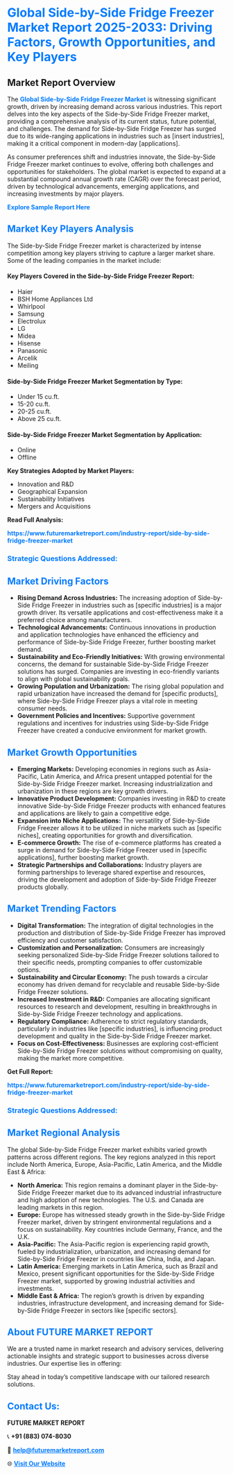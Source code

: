 <h1 style="color: #007BFF;">Global Side-by-Side Fridge Freezer Market Report 2025-2033: Driving Factors, Growth Opportunities, and Key Players</h1>

<section id="overview">
<h2>Market Report Overview</h2>
<p>The <a href="https://www.futuremarketreport.com/industry-report/side-by-side-fridge-freezer-market" style="color: #007BFF; text-decoration: none;"><strong>Global Side-by-Side Fridge Freezer Market</strong></a> is witnessing significant growth, driven by increasing demand across various industries. This report delves into the key aspects of the Side-by-Side Fridge Freezer market, providing a comprehensive analysis of its current status, future potential, and challenges. The demand for Side-by-Side Fridge Freezer has surged due to its wide-ranging applications in industries such as [insert industries], making it a critical component in modern-day [applications].</p>
<p>As consumer preferences shift and industries innovate, the Side-by-Side Fridge Freezer market continues to evolve, offering both challenges and opportunities for stakeholders. The global market is expected to expand at a substantial compound annual growth rate (CAGR) over the forecast period, driven by technological advancements, emerging applications, and increasing investments by major players.</p>
</section>

<section id="overview">
<p><a href="https://www.futuremarketreport.com/request-sample/reportId=42857" style="color: #007BFF; text-decoration: none;"><strong>Explore Sample Report Here</strong></a></p>
</section>

<section id="key-players">
<h2 style="color: #007BFF;">Market Key Players Analysis</h2>
<p>The Side-by-Side Fridge Freezer market is characterized by intense competition among key players striving to capture a larger market share. Some of the leading companies in the market include:</p>
<h4>Key Players Covered in the Side-by-Side Fridge Freezer Report:</h4>
<ul><li>Haier</li><li>BSH Home Appliances Ltd</li><li>Whirlpool</li><li>Samsung</li><li>Electrolux</li><li>LG</li><li>Midea</li><li>Hisense</li><li>Panasonic</li><li>Arcelik</li><li>Meiling</li></ul>
<h4>Side-by-Side Fridge Freezer Market Segmentation by Type:</h4>
<ul><li>Under 15 cu.ft.</li><li>15-20 cu.ft.</li><li>20-25 cu.ft.</li><li>Above 25 cu.ft.</li></ul>

<h4>Side-by-Side Fridge Freezer Market Segmentation by Application:</h4>
<ul><li>Online</li><li>Offline</li></ul>
<p><strong>Key Strategies Adopted by Market Players:</strong></p>
<ul>
<li>Innovation and R&D</li>
<li>Geographical Expansion</li>
<li>Sustainability Initiatives</li>
<li>Mergers and Acquisitions</li>
</ul>
</section>

<section>
<p><strong>Read Full Analysis: </strong></p><a href="https://www.futuremarketreport.com/industry-report/side-by-side-fridge-freezer-market" style="color: #007BFF; text-decoration: none;"><strong>https://www.futuremarketreport.com/industry-report/side-by-side-fridge-freezer-market</strong></a>
<h3 style="color: #007BFF;">Strategic Questions Addressed:</h3>
</section>

<section id="driving-factors">
<h2 style="color: #007BFF;">Market Driving Factors</h2>
<ul>
<li><strong>Rising Demand Across Industries:</strong> The increasing adoption of Side-by-Side Fridge Freezer in industries such as [specific industries] is a major growth driver. Its versatile applications and cost-effectiveness make it a preferred choice among manufacturers.</li>
<li><strong>Technological Advancements:</strong> Continuous innovations in production and application technologies have enhanced the efficiency and performance of Side-by-Side Fridge Freezer, further boosting market demand.</li>
<li><strong>Sustainability and Eco-Friendly Initiatives:</strong> With growing environmental concerns, the demand for sustainable Side-by-Side Fridge Freezer solutions has surged. Companies are investing in eco-friendly variants to align with global sustainability goals.</li>
<li><strong>Growing Population and Urbanization:</strong> The rising global population and rapid urbanization have increased the demand for [specific products], where Side-by-Side Fridge Freezer plays a vital role in meeting consumer needs.</li>
<li><strong>Government Policies and Incentives:</strong> Supportive government regulations and incentives for industries using Side-by-Side Fridge Freezer have created a conducive environment for market growth.</li>
</ul>
</section>

<section id="growth-opportunities">
<h2 style="color: #007BFF;">Market Growth Opportunities</h2>
<ul>
<li><strong>Emerging Markets:</strong> Developing economies in regions such as Asia-Pacific, Latin America, and Africa present untapped potential for the Side-by-Side Fridge Freezer market. Increasing industrialization and urbanization in these regions are key growth drivers.</li>
<li><strong>Innovative Product Development:</strong> Companies investing in R&D to create innovative Side-by-Side Fridge Freezer products with enhanced features and applications are likely to gain a competitive edge.</li>
<li><strong>Expansion into Niche Applications:</strong> The versatility of Side-by-Side Fridge Freezer allows it to be utilized in niche markets such as [specific niches], creating opportunities for growth and diversification.</li>
<li><strong>E-commerce Growth:</strong> The rise of e-commerce platforms has created a surge in demand for Side-by-Side Fridge Freezer used in [specific applications], further boosting market growth.</li>
<li><strong>Strategic Partnerships and Collaborations:</strong> Industry players are forming partnerships to leverage shared expertise and resources, driving the development and adoption of Side-by-Side Fridge Freezer products globally.</li>
</ul>
</section>

<section id="trending-factors">
<h2 style="color: #007BFF;">Market Trending Factors</h2>
<ul>
<li><strong>Digital Transformation:</strong> The integration of digital technologies in the production and distribution of Side-by-Side Fridge Freezer has improved efficiency and customer satisfaction.</li>
<li><strong>Customization and Personalization:</strong> Consumers are increasingly seeking personalized Side-by-Side Fridge Freezer solutions tailored to their specific needs, prompting companies to offer customizable options.</li>
<li><strong>Sustainability and Circular Economy:</strong> The push towards a circular economy has driven demand for recyclable and reusable Side-by-Side Fridge Freezer solutions.</li>
<li><strong>Increased Investment in R&D:</strong> Companies are allocating significant resources to research and development, resulting in breakthroughs in Side-by-Side Fridge Freezer technology and applications.</li>
<li><strong>Regulatory Compliance:</strong> Adherence to strict regulatory standards, particularly in industries like [specific industries], is influencing product development and quality in the Side-by-Side Fridge Freezer market.</li>
<li><strong>Focus on Cost-Effectiveness:</strong> Businesses are exploring cost-efficient Side-by-Side Fridge Freezer solutions without compromising on quality, making the market more competitive.</li>
</ul>
</section>

<section>
<p><strong>Get Full Report: </strong></p><a href="https://www.futuremarketreport.com/industry-report/side-by-side-fridge-freezer-market" style="color: #007BFF; text-decoration: none;"><strong>https://www.futuremarketreport.com/industry-report/side-by-side-fridge-freezer-market</strong></a>
<h3 style="color: #007BFF;">Strategic Questions Addressed:</h3>
</section>


<section id="regional-analysis">
<h2 style="color: #007BFF;">Market Regional Analysis</h2>
<p>The global Side-by-Side Fridge Freezer market exhibits varied growth patterns across different regions. The key regions analyzed in this report include North America, Europe, Asia-Pacific, Latin America, and the Middle East & Africa:</p>
<ul>
<li><strong>North America:</strong> This region remains a dominant player in the Side-by-Side Fridge Freezer market due to its advanced industrial infrastructure and high adoption of new technologies. The U.S. and Canada are leading markets in this region.</li>
<li><strong>Europe:</strong> Europe has witnessed steady growth in the Side-by-Side Fridge Freezer market, driven by stringent environmental regulations and a focus on sustainability. Key countries include Germany, France, and the U.K.</li>
<li><strong>Asia-Pacific:</strong> The Asia-Pacific region is experiencing rapid growth, fueled by industrialization, urbanization, and increasing demand for Side-by-Side Fridge Freezer in countries like China, India, and Japan.</li>
<li><strong>Latin America:</strong> Emerging markets in Latin America, such as Brazil and Mexico, present significant opportunities for the Side-by-Side Fridge Freezer market, supported by growing industrial activities and investments.</li>
<li><strong>Middle East & Africa:</strong> The region’s growth is driven by expanding industries, infrastructure development, and increasing demand for Side-by-Side Fridge Freezer in sectors like [specific sectors].</li>
</ul>
</section>

<footer>
<h2 style="color: #007BFF;">About FUTURE MARKET REPORT</h2>
<p>We are a trusted name in market research and advisory services, delivering actionable insights and strategic support to businesses across diverse industries. Our expertise lies in offering:</p>

<p>Stay ahead in today’s competitive landscape with our tailored research solutions.</p>

<h2 style="color: #007BFF;">Contact Us:</h2>
<p><strong>FUTURE MARKET REPORT</strong></p>
<p>📞 <strong>+91 (883) 074-8030</strong></p>
<p>📧 <strong><a href="mailto:help@futuremarketreport.com" style="color: #007BFF;">help@futuremarketreport.com</a></strong></p>
<p>🌐 <strong><a href="https://www.futuremarketreport.com/" style="color: #007BFF;">Visit Our Website</a></strong></p>
</footer>